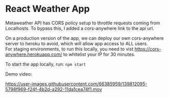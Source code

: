 # React Weather App

Metaweather API has CORS policy setup to throttle requests coming from Localhosts. To bypass this, I added a cors-anywhere link to the api url. 

On a production version of the app, we can deploy our own cors-anywhere server to heroku to avoid, which will allow app access to ALL users.  
For staging environments, to run this locally, you need to vist https://cors-anywhere.herokuapp.com/ to whitelist your IP for 30 minutes.  

To start the app locally, run: `npm start`

Demo video: 

https://user-images.githubusercontent.com/66385959/139812095-5798f969-f24f-4b2d-a292-11da1cea74f1.mov

